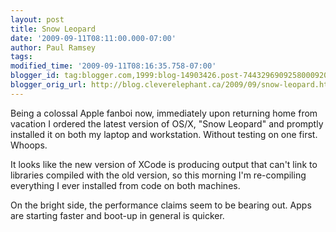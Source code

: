 ```yaml
---
layout: post
title: Snow Leopard
date: '2009-09-11T08:11:00.000-07:00'
author: Paul Ramsey
tags: 
modified_time: '2009-09-11T08:16:35.758-07:00'
blogger_id: tag:blogger.com,1999:blog-14903426.post-7443296909258000920
blogger_orig_url: http://blog.cleverelephant.ca/2009/09/snow-leopard.html
---
```


Being a colossal Apple fanboi now, immediately upon returning home from vacation I ordered the latest version of OS/X, "Snow Leopard" and promptly installed it on both my laptop and workstation. Without testing on one first. Whoops.

It looks like the new version of XCode is producing output that can't link to libraries compiled with the old version, so this morning I'm re-compiling everything I ever installed from code on both machines.

On the bright side, the performance claims seem to be bearing out. Apps are starting faster and boot-up in general is quicker.

